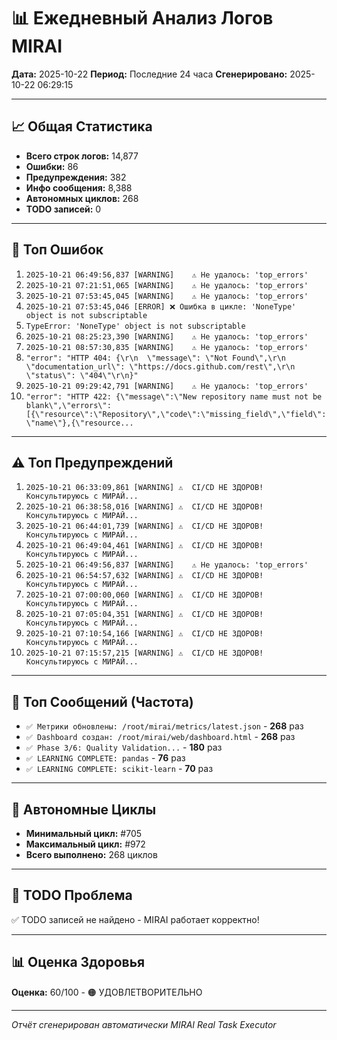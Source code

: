 # 📊 Ежедневный Анализ Логов MIRAI

**Дата:** 2025-10-22
**Период:** Последние 24 часа
**Сгенерировано:** 2025-10-22 06:29:15

---

## 📈 Общая Статистика

- **Всего строк логов:** 14,877
- **Ошибки:** 86
- **Предупреждения:** 382
- **Инфо сообщения:** 8,388
- **Автономных циклов:** 268
- **TODO записей:** 0

---

## 🔴 Топ Ошибок

1. `2025-10-21 06:49:56,837 [WARNING]    ⚠️ Не удалось: 'top_errors'`
2. `2025-10-21 07:21:51,065 [WARNING]    ⚠️ Не удалось: 'top_errors'`
3. `2025-10-21 07:53:45,045 [WARNING]    ⚠️ Не удалось: 'top_errors'`
4. `2025-10-21 07:53:45,046 [ERROR] ❌ Ошибка в цикле: 'NoneType' object is not subscriptable`
5. `TypeError: 'NoneType' object is not subscriptable`
6. `2025-10-21 08:25:23,390 [WARNING]    ⚠️ Не удалось: 'top_errors'`
7. `2025-10-21 08:57:30,835 [WARNING]    ⚠️ Не удалось: 'top_errors'`
8. `"error": "HTTP 404: {\r\n  \"message\": \"Not Found\",\r\n  \"documentation_url\": \"https://docs.github.com/rest\",\r\n  \"status\": \"404\"\r\n}"`
9. `2025-10-21 09:29:42,791 [WARNING]    ⚠️ Не удалось: 'top_errors'`
10. `"error": "HTTP 422: {\"message\":\"New repository name must not be blank\",\"errors\":[{\"resource\":\"Repository\",\"code\":\"missing_field\",\"field\":\"name\"},{\"resource...`

---

## ⚠️ Топ Предупреждений

1. `2025-10-21 06:33:09,861 [WARNING] ⚠️  CI/CD НЕ ЗДОРОВ! Консультируюсь с МИРАЙ...`
2. `2025-10-21 06:38:58,016 [WARNING] ⚠️  CI/CD НЕ ЗДОРОВ! Консультируюсь с МИРАЙ...`
3. `2025-10-21 06:44:01,739 [WARNING] ⚠️  CI/CD НЕ ЗДОРОВ! Консультируюсь с МИРАЙ...`
4. `2025-10-21 06:49:04,461 [WARNING] ⚠️  CI/CD НЕ ЗДОРОВ! Консультируюсь с МИРАЙ...`
5. `2025-10-21 06:49:56,837 [WARNING]    ⚠️ Не удалось: 'top_errors'`
6. `2025-10-21 06:54:57,632 [WARNING] ⚠️  CI/CD НЕ ЗДОРОВ! Консультируюсь с МИРАЙ...`
7. `2025-10-21 07:00:00,060 [WARNING] ⚠️  CI/CD НЕ ЗДОРОВ! Консультируюсь с МИРАЙ...`
8. `2025-10-21 07:05:04,351 [WARNING] ⚠️  CI/CD НЕ ЗДОРОВ! Консультируюсь с МИРАЙ...`
9. `2025-10-21 07:10:54,166 [WARNING] ⚠️  CI/CD НЕ ЗДОРОВ! Консультируюсь с МИРАЙ...`
10. `2025-10-21 07:15:57,215 [WARNING] ⚠️  CI/CD НЕ ЗДОРОВ! Консультируюсь с МИРАЙ...`

---

## 💬 Топ Сообщений (Частота)

- `✅ Метрики обновлены: /root/mirai/metrics/latest.json` - **268** раз
- `✅ Dashboard создан: /root/mirai/web/dashboard.html` - **268** раз
- `✅ Phase 3/6: Quality Validation...` - **180** раз
- `✅ LEARNING COMPLETE: pandas` - **76** раз
- `✅ LEARNING COMPLETE: scikit-learn` - **70** раз

---

## 🔄 Автономные Циклы

- **Минимальный цикл:** #705
- **Максимальный цикл:** #972
- **Всего выполнено:** 268 циклов

---

## 🚨 TODO Проблема

✅ TODO записей не найдено - MIRAI работает корректно!

---

## 📊 Оценка Здоровья

**Оценка:** 60/100 - 🟠 УДОВЛЕТВОРИТЕЛЬНО

---

*Отчёт сгенерирован автоматически MIRAI Real Task Executor*
